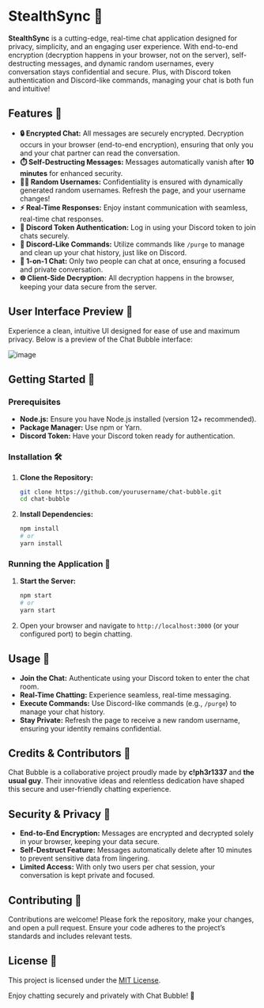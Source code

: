# StealthSync 💬

**StealthSync** is a cutting-edge, real-time chat application designed for privacy, simplicity, and an engaging user experience. With end-to-end encryption (decryption happens in your browser, not on the server), self-destructing messages, and dynamic random usernames, every conversation stays confidential and secure. Plus, with Discord token authentication and Discord-like commands, managing your chat is both fun and intuitive!

## Features 🚀

- **🔒 Encrypted Chat:** All messages are securely encrypted. Decryption occurs in your browser (end-to-end encryption), ensuring that only you and your chat partner can read the conversation.
- **⏱️ Self-Destructing Messages:** Messages automatically vanish after **10 minutes** for enhanced security.
- **🕵️‍♂️ Random Usernames:** Confidentiality is ensured with dynamically generated random usernames. Refresh the page, and your username changes!
- **⚡ Real-Time Responses:** Enjoy instant communication with seamless, real-time chat responses.
- **🔑 Discord Token Authentication:** Log in using your Discord token to join chats securely.
- **💬 Discord-Like Commands:** Utilize commands like `/purge` to manage and clean up your chat history, just like on Discord.
- **👥 1-on-1 Chat:** Only two people can chat at once, ensuring a focused and private conversation.
- **🌐 Client-Side Decryption:** All decryption happens in the browser, keeping your data secure from the server.

## User Interface Preview 🎨

Experience a clean, intuitive UI designed for ease of use and maximum privacy. Below is a preview of the Chat Bubble interface:

![image](https://github.com/user-attachments/assets/85ac87a5-1561-449d-8515-ada4cc2be5b8)


## Getting Started 🚀

### Prerequisites

- **Node.js:** Ensure you have Node.js installed (version 12+ recommended).
- **Package Manager:** Use npm or Yarn.
- **Discord Token:** Have your Discord token ready for authentication.

### Installation 🛠️

1. **Clone the Repository:**

   ```bash
   git clone https://github.com/yourusername/chat-bubble.git
   cd chat-bubble
   ```

2. **Install Dependencies:**

   ```bash
   npm install
   # or
   yarn install
   ```

### Running the Application 🚀

1. **Start the Server:**

   ```bash
   npm start
   # or
   yarn start
   ```

2. Open your browser and navigate to `http://localhost:3000` (or your configured port) to begin chatting.

## Usage 📲

- **Join the Chat:** Authenticate using your Discord token to enter the chat room.
- **Real-Time Chatting:** Experience seamless, real-time messaging.
- **Execute Commands:** Use Discord-like commands (e.g., `/purge`) to manage your chat history.
- **Stay Private:** Refresh the page to receive a new random username, ensuring your identity remains confidential.

## Credits & Contributors 🤝

Chat Bubble is a collaborative project proudly made by **c!ph3r1337** and **the usual guy**. Their innovative ideas and relentless dedication have shaped this secure and user-friendly chatting experience.

## Security & Privacy 🔐

- **End-to-End Encryption:** Messages are encrypted and decrypted solely in your browser, keeping your data secure.
- **Self-Destruct Feature:** Messages automatically delete after 10 minutes to prevent sensitive data from lingering.
- **Limited Access:** With only two users per chat session, your conversation is kept private and focused.

## Contributing 🤝

Contributions are welcome! Please fork the repository, make your changes, and open a pull request. Ensure your code adheres to the project’s standards and includes relevant tests.

## License 📄

This project is licensed under the [MIT License](LICENSE).

Enjoy chatting securely and privately with Chat Bubble! 🎉
